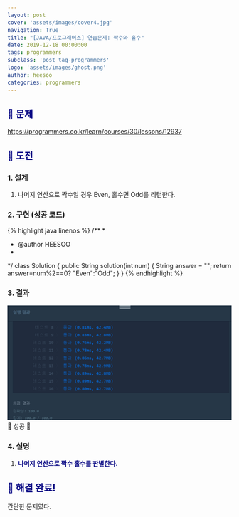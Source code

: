 ```yaml
---
layout: post
cover: 'assets/images/cover4.jpg'
navigation: True
title: "[JAVA/프로그래머스] 연습문제: 짝수와 홀수"
date: 2019-12-18 00:00:00
tags: programmers
subclass: 'post tag-programmers'
logo: 'assets/images/ghost.png'
author: heesoo
categories: programmers
---
```

## <span style="color:navy">👀 문제</span>
<https://programmers.co.kr/learn/courses/30/lessons/12937>

## <span style="color:navy">👊 도전</span>

### 1. 설계
1. 나머지 연산으로 짝수일 경우 Even, 홀수면 Odd를 리턴한다.

### 2. 구현 (성공 코드)
{% highlight java linenos %}
/**
 *
 * @author HEESOO
 *
 */
 class Solution {
   public String solution(int num) {
       String answer = "";
       return answer=num%2==0? "Even":"Odd";
   }
 }
 {% endhighlight %}

### 3. 결과
![실행결과](./assets/images/191218_9.PNG)
🤟 성공 🤟

### 4. 설명
1. **<span style="color:navy">나머지 연산으로 짝수 홀수를 판별한다.</span>**

## <span style="color:navy">👏 해결 완료!</span>
간단한 문제였다.
